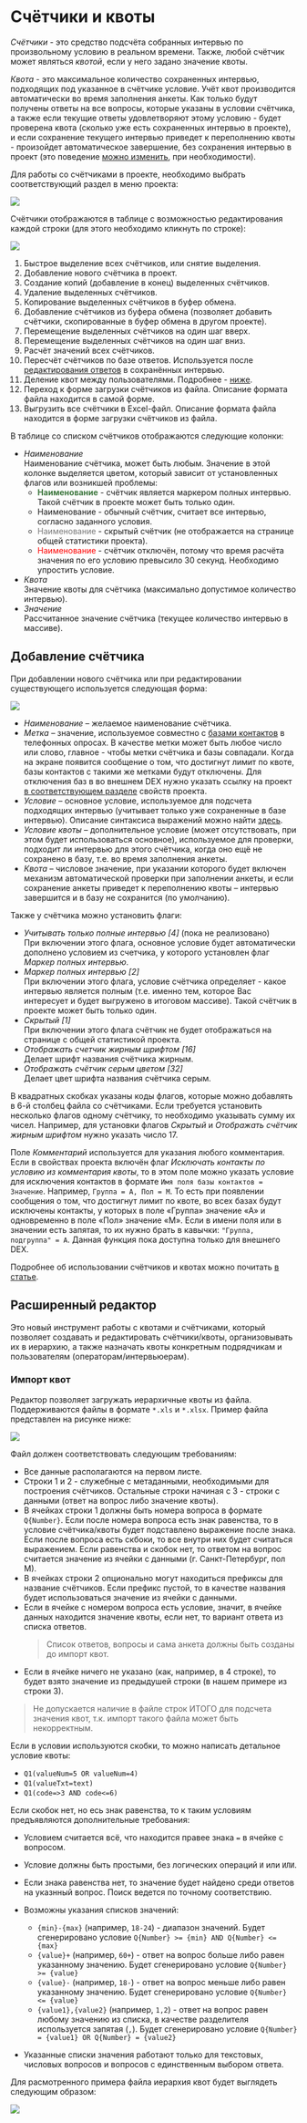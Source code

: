 # Счётчики и квоты

*Счётчики* - это средство подсчёта собранных интервью по произвольному условию в реальном времени. Также, любой счётчик может являться *квотой*, если у него задано значение квоты.

*Квота* - это максимальное количество сохраненных интервью, подходящих под указанное в счётчике условие. Учёт квот производится автоматически во время заполнения анкеты. Как только будут получены ответы на все вопросы, которые указаны в условии счётчика, а также если текущие ответы удовлетворяют этому условию - будет проверена квота (сколько уже есть сохраненных интервью в проекте), и если сохранение текущего интервью приведет к переполнению квоты - произойдет автоматическое завершение, без сохранения интервью в проект (это поведение [можно изменить](../faq.md#Q5), при необходимости).

Для работы со счётчиками в проекте, необходимо выбрать соответствующий раздел в меню проекта:

![](images/3003_img_001.png)

Счётчики отображаются в таблице с возможностью редактирования каждой строки (для этого необходимо кликнуть по строке):

![](images/3003_img_002.png)

1. Быстрое выделение всех счётчиков, или снятие выделения.
2. Добавление нового счётчика в проект.
3. Создание копий (добавление в конец) выделенных счётчиков.
4. Удаление выделенных счётчиков.
5. Копирование выделенных счётчиков в буфер обмена.
6. Добавление счётчиков из буфера обмена (позволяет добавить счётчики, скопированные в буфер обмена в другом проекте).
7. Перемещение выделенных счётчиков на один шаг вверх.
8. Перемещение выделенных счётчиков на один шаг вниз.
9. Расчёт значений всех счётчиков.
10. Пересчёт счётчиков по базе ответов. Используется после [редактирования ответов](3006.md) в сохранённых интервью.
11. Деление квот между пользователями. Подробнее - [ниже](#_3).
12. Переход к форме загрузки счётчиков из файла. Описание формата файла находится в самой форме.
13. Выгрузить все счётчики в Excel-файл. Описание формата файла находится в форме загрузки счётчиков из файла.

В таблице со списком счётчиков отображаются следующие колонки:

- *Наименование*<br>
Наименование счётчика, может быть любым. Значение в этой колонке выделяется цветом, который зависит от установленных флагов или возникшей проблемы:
    - <span style="color: #3c763d; font-weight: bold;">Наименование</span> - счётчик является маркером полных интервью. Такой счётчик в проекте может быть только один.
    - <span>Наименование</span> - обычный счётчик, считает все интервью, согласно заданного условия.
    - <span style="color: #777;">Наименование</span> - скрытый счётчик (не отображается на странице общей статистики проекта).
    - <span style="color: red;">Наименование</span> - счётчик отключён, потому что время расчёта значения по его условию превысило 30 секунд. Необходимо упростить условие.
- *Квота*<br>
Значение квоты для счётчика (максимально допустимое количество интервью).
- *Значение*<br>
Рассчитанное значение счётчика (текущее количество интервью в массиве).

[comment]: <> (- <span class="text-info">Наименование</span> - счётчик учитывает только полные интервью при проверке условий, при этом полные интервью задаются счётчиком с включенным флагом *Маркер полных интервью*.)

## Добавление счётчика

При добавлении нового счётчика или при редактировании существующего используется следующая форма:

![](images/3003_img_003.png)

- *Наименование* – желаемое наименование счётчика.
- *Метка* – значение, используемое совместно с [базами контактов](3005.md) в телефонных опросах. В качестве метки может быть любое число или слово, главное - чтобы метки счётчика и базы совпадали. Когда на экране появится сообщение о том, что достигнут лимит по квоте, базы контактов с такими же метками будут отключены. Для отключения баз в во внешнем DEX нужно указать ссылку на проект [в соответствующем разделе](3001.md#extdialer) свойств проекта.
- *Условие* – основное условие, используемое для подсчета подходящих интервью (учитывает только уже сохраненные в базе интервью). Описание синтаксиса выражений можно найти [здесь](1006.md).
- *Условие квоты* – дополнительное условие (может отсутствовать, при этом будет использоваться основное), используемое для проверки, подходит ли интервью для этого счётчика, когда оно ещё не сохранено в базу, т.е. во время заполнения анкеты.
- *Квота* – числовое значение, при указании которого будет включен механизм автоматической проверки при заполнении анкеты, и если сохранение анкеты приведет к переполнению квоты – интервью завершится и в базу не сохранится (по умолчанию).

Также у счётчика можно установить флаги:

- *Учитывать только полные интервью [4]* (пока не реализовано)<br>
При включении этого флага, основное условие будет автоматически дополнено условием из счетчика, у которого установлен флаг *Маркер полных интервью*.
- *Маркер полных интервью [2]*<br>
При включении этого флага, условие счётчика определяет - какое интервью является полным (т.е. именно тем, которое Вас интересует и будет выгружено в итоговом массиве). Такой счётчик в проекте может быть только один.
- *Скрытый [1]*<br>
При включении этого флага счётчик не будет отображаться на странице с общей статистикой проекта.
- *Отображать счетчик жирным шрифтом [16]*<br>
Делает шрифт названия счётчика жирным.
- *Отображать счётчик серым цветом [32]*<br>
Делает цвет шрифта названия счётчика серым.

В квадратных скобках указаны коды флагов, которые можно добавлять в 6-й столбец файла со счётчиками. Если требуется установить несколько флагов одному счётчику, то необходимо указывать сумму их чисел. Например, для установки флагов *Скрытый* и *Отображать счётчик жирным шрифтом* нужно указать число 17.

Поле *Комментарий* используется для указания любого комментария. Если в свойствах проекта включён флаг *Исключать контакты по условию из комментария квоты*, то в этом поле можно указать условие для исключения контактов в формате `Имя поля базы контактов = Значение`. Например, `Группа = А, Пол = М`. То есть при появлении сообщения о том, что достигнут лимит по квоте, во всех базах будут исключены контакты, у которых в поле «Группа» значение «А» и одновременно в поле «Пол» значение «М».
Если в имени поля или в значении есть запятая, то их нужно брать в кавычки: `"Группа, подгруппа" = А`. Данная функция пока доступна только для внешнего DEX.

Подробнее об использовании счётчиков и квотах можно почитать [в статье](../articles/1006.md).

## Расширенный редактор

Это новый инструмент работы с квотами и счётчиками, который позволяет создавать и редактировать счётчики/квоты, организовывать их в иерархию, а также назначать квоты конкретным подрядчикам и пользователям (операторам/интервьюерам).

### Импорт квот

Редактор позволяет загружать иерархичные квоты из файла. Поддерживаются файлы в формате `*.xls` и `*.xlsx`. Пример файла представлен на рисунке ниже: 

![](images/3003_img_007.png)

Файл должен соответствовать следующим требованиям:

- Все данные располагаются на первом листе.
- Строки 1 и 2 - служебные с метаданными, необходимыми для построения счётчиков. Остальные строки начиная с 3 - строки с данными (ответ на вопрос либо значение квоты).
- В ячейках строки 1 должны быть номера вопроса в формате `Q{Number}`. Если после номера вопроса есть знак равенства, то в условие счётчика/квоты будет подставлено выражение после знака. Если после вопроса есть скбоки, то все внутри них будет считаться выражением. Если равенства и скобок нет, то ответом на вопрос считается значение из ячейки с данными (г. Санкт-Петербург, пол М). 
- В ячейках строки 2 опционально могут находиться префиксы для название счётчиков. Если префикс пустой, то в качестве названия будет использоваться значение из ячейки с данными.
- Если в ячейке с номером вопроса есть условие, значит, в ячейке данных находится значение квоты, если нет, то вариант ответа из списка ответов. 
  > Список ответов, вопросы и сама анкета должны быть созданы до импорт квот.
- Если в ячейке ничего не указано (как, например, в 4 строке), то будет взято значение из предыдушей строки (в нашем примере из строки 3).
 
> Не допускается наличие в файле строк ИТОГО для подсчета значения квот, т.к. импорт такого файла может быть некорректным.

Если в условии используются скобки, то можно написать детальное условие квоты:

- `Q1(valueNum=5 OR valueNum=4)`
- `Q1(valueTxt=text)`
- `Q1(code=>3 AND code<=6)` 

Если скобок нет, но есь знак равенства, то к таким условиям предъявляются дополнительные требования:

- Условием считается всё, что находится правее знака `=` в ячейке с вопросом.
- Условие должны быть простыми, без логических операций `И` или `ИЛИ`.
- Если знака равенства нет, то значение будет найдено среди ответов на указнный вопрос. Поиск ведется по точному соответствию.
- Возможны указания списков значений:

    - `{min}-{max}` (например, `18-24`) - диапазон значений. Будет сгенерировано условие `Q{Number} >= {min} AND Q{Number} <= {max}`
    - `{value}+` (например, `60+`) - ответ на вопрос больше либо равен указанному значению. Будет сгенерировано условие `Q{Number} >= {value}`
    - `{value}-` (например, `18-`) - ответ на вопрос меньше либо равен указанному значению. Будет сгенерировано условие `Q{Number} <= {value}`
    - `{value1},{value2}` (например, `1,2`) - ответ на вопрос равен любому значению из списка, в качестве разделителя используется запятая (`,`). Будет сгенерировано условие `Q{Number} = {value1} OR Q{Number} = {value2}`
- Указанные списки значения работают только для текстовых, числовых вопросов и вопросов с единственным выбором ответа.

Для расмотренного примера файла иерархия квот будет выглядеть следующим образом:

![](images/3003_img_008.png)



